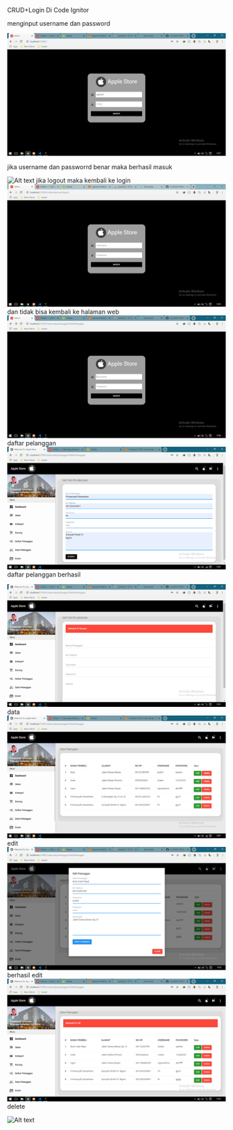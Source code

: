 CRUD+Login Di Code Ignitor

menginput username dan password

![Alt text](https://github.com/FirmansyahD/CI_LOGIN-CRUD/blob/master/CI-Login%2BCUD/login.PNG)

jika username dan passworrd benar maka berhasil masuk

![Alt text](https://github.com/FirmansyahD/CI_LOGIN-CRUD/blob/master/CI-Login%2BCUD/behasilLog.PNG)
jika logout maka kembali ke login
![Alt text](https://github.com/FirmansyahD/CI_LOGIN-CRUD/blob/master/CI-Login%2BCUD/LOGOUT.PNG)
dan tidak bisa kembali ke halaman web
![Alt text](https://github.com/FirmansyahD/CI_LOGIN-CRUD/blob/master/CI-Login%2BCUD/ERR.PNG)
daftar pelanggan
![Alt text](https://github.com/FirmansyahD/CI_LOGIN-CRUD/blob/master/CI-Login%2BCUD/Daftar%20Pelanggan.PNG)
daftar pelanggan berhasil

![Alt text](https://github.com/FirmansyahD/CI_LOGIN-CRUD/blob/master/CI-Login%2BCUD/behasilDaf.PNG)
data 
![Alt text](https://github.com/FirmansyahD/CI_LOGIN-CRUD/blob/master/CI-Login%2BCUD/DataPelanggan.PNG)
edit
![Alt text](https://github.com/FirmansyahD/CI_LOGIN-CRUD/blob/master/CI-Login%2BCUD/edit.PNG)
berhasil edit
![Alt text](https://github.com/FirmansyahD/CI_LOGIN-CRUD/blob/master/CI-Login%2BCUD/berhasiledi.PNG)
delete

![Alt text](https://github.com/FirmansyahD/CI_LOGIN-CRUD/blob/master/CI-Login%2BCUD/berhasilDel.PNG)
